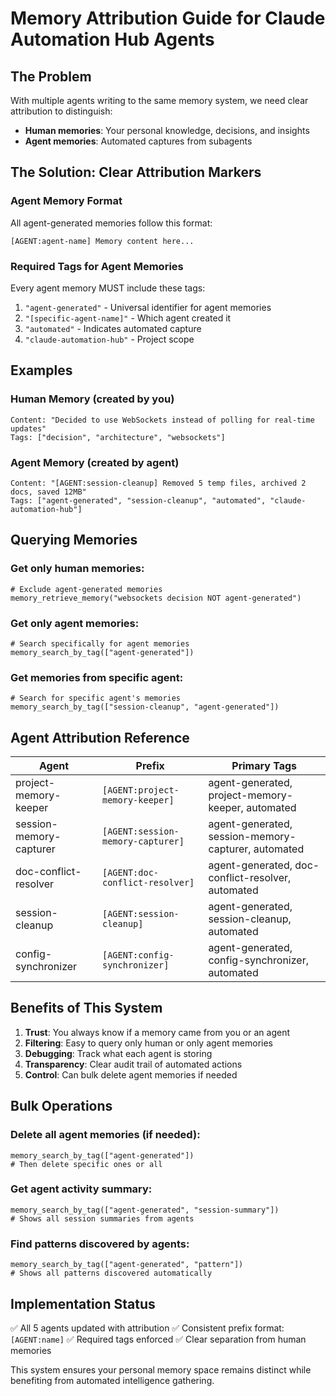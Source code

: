 # Memory Attribution Guide for Claude Automation Hub Agents

## The Problem
With multiple agents writing to the same memory system, we need clear attribution to distinguish:
- **Human memories**: Your personal knowledge, decisions, and insights
- **Agent memories**: Automated captures from subagents

## The Solution: Clear Attribution Markers

### Agent Memory Format
All agent-generated memories follow this format:
```
[AGENT:agent-name] Memory content here...
```

### Required Tags for Agent Memories
Every agent memory MUST include these tags:
1. `"agent-generated"` - Universal identifier for agent memories
2. `"[specific-agent-name]"` - Which agent created it
3. `"automated"` - Indicates automated capture
4. `"claude-automation-hub"` - Project scope

## Examples

### Human Memory (created by you)
```
Content: "Decided to use WebSockets instead of polling for real-time updates"
Tags: ["decision", "architecture", "websockets"]
```

### Agent Memory (created by agent)
```
Content: "[AGENT:session-cleanup] Removed 5 temp files, archived 2 docs, saved 12MB"
Tags: ["agent-generated", "session-cleanup", "automated", "claude-automation-hub"]
```

## Querying Memories

### Get only human memories:
```
# Exclude agent-generated memories
memory_retrieve_memory("websockets decision NOT agent-generated")
```

### Get only agent memories:
```
# Search specifically for agent memories
memory_search_by_tag(["agent-generated"])
```

### Get memories from specific agent:
```
# Search for specific agent's memories
memory_search_by_tag(["session-cleanup", "agent-generated"])
```

## Agent Attribution Reference

| Agent | Prefix | Primary Tags |
|-------|--------|--------------|
| project-memory-keeper | `[AGENT:project-memory-keeper]` | agent-generated, project-memory-keeper, automated |
| session-memory-capturer | `[AGENT:session-memory-capturer]` | agent-generated, session-memory-capturer, automated |
| doc-conflict-resolver | `[AGENT:doc-conflict-resolver]` | agent-generated, doc-conflict-resolver, automated |
| session-cleanup | `[AGENT:session-cleanup]` | agent-generated, session-cleanup, automated |
| config-synchronizer | `[AGENT:config-synchronizer]` | agent-generated, config-synchronizer, automated |

## Benefits of This System

1. **Trust**: You always know if a memory came from you or an agent
2. **Filtering**: Easy to query only human or only agent memories
3. **Debugging**: Track what each agent is storing
4. **Transparency**: Clear audit trail of automated actions
5. **Control**: Can bulk delete agent memories if needed

## Bulk Operations

### Delete all agent memories (if needed):
```
memory_search_by_tag(["agent-generated"])
# Then delete specific ones or all
```

### Get agent activity summary:
```
memory_search_by_tag(["agent-generated", "session-summary"])
# Shows all session summaries from agents
```

### Find patterns discovered by agents:
```
memory_search_by_tag(["agent-generated", "pattern"])
# Shows all patterns discovered automatically
```

## Implementation Status
✅ All 5 agents updated with attribution
✅ Consistent prefix format: `[AGENT:name]`
✅ Required tags enforced
✅ Clear separation from human memories

This system ensures your personal memory space remains distinct while benefiting from automated intelligence gathering.
